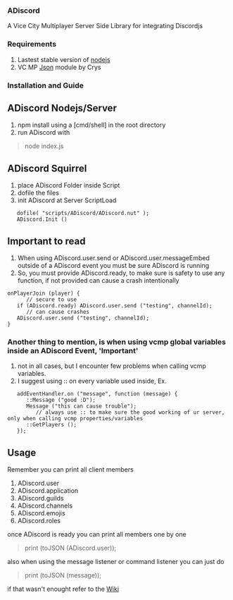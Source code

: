 ### ADiscord 
A Vice City Multiplayer Server Side Library for integrating Discordjs 
 
 ### Requirements
1. Lastest stable version of [nodejs](nodejs.org)
2. VC MP [Json](https://forum.vc-mp.org/?topic=1479.msg10253#msg10253) module by Crys 
 
 ### Installation and Guide
 ## ADiscord Nodejs/Server
 1. npm install using a [cmd/shell] in the root directory
 2. run ADiscord with
   > node index.js

## ADiscord Squirrel
1. place ADiscord Folder inside Script
2. dofile the files
3. init ADiscord at Server ScriptLoad

```
   dofile( "scripts/ADiscord/ADiscord.nut" );
   ADiscord.Init ()
```

## Important to read
1. When using ADiscord.user.send or ADiscord.user.messageEmbed outside of a ADiscord event you must be sure ADiscord is running
2. So, you must provide ADiscord.ready, to make sure is safety to use any function, if not provided can cause a crash intentionally
```
onPlayerJoin (player) {
      // secure to use
   if (ADiscord.ready) ADiscord.user.send ("testing", channelId);
      // can cause crashes
   ADiscord.user.send ("testing", channelId);
}
```

### Another thing to mention, is when using vcmp global variables inside an ADiscord Event, 'Important'
1. not in all cases, but I encounter few problems when calling vcmp variables.
2. I suggest using :: on every variable used inside, Ex.
```
   addEventHandler.on ("message", function (message) {
      ::Message ("good :D");
      Message ("this can cause trouble");
         // always use :: to make sure the good working of ur server, only when calling vcmp properties/variables
      ::GetPlayers ();
   });
```



## Usage
Remember you can print all client members

1. ADiscord.user
2. ADiscord.application
3. ADiscord.guilds
4. ADiscord.channels
5. ADiscord.emojis
6. ADiscord.roles

once ADiscord is ready you can print all members one by one
> print (toJSON (ADiscord.user));

also when using the message listener or command listener you can just do
> print (toJSON (message));

if that wasn't enought refer to the [Wiki](https://github.com/AroliSG/ADiscordLibrary/wiki)
